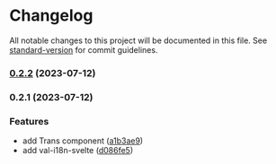 # Changelog

All notable changes to this project will be documented in this file. See [standard-version](https://github.com/conventional-changelog/standard-version) for commit guidelines.

### [0.2.2](https://github.com/crimx/val-i18n-svelte/compare/v0.2.1...v0.2.2) (2023-07-12)

### 0.2.1 (2023-07-12)


### Features

* add Trans component ([a1b3ae9](https://github.com/crimx/val-i18n-svelte/commit/a1b3ae9da7f5e29894669c94c9ffdeaa9635b50e))
* add val-i18n-svelte ([d086fe5](https://github.com/crimx/val-i18n-svelte/commit/d086fe5a9c9e1673ceb2df013cb6b6913b90b5d0))
